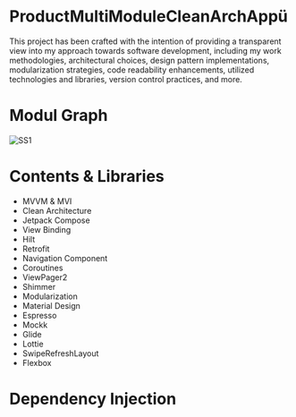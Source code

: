 # ProductMultiModuleCleanArchAppü


This project has been crafted with the intention of providing a transparent view into my approach towards software development, including my work methodologies, architectural choices, design pattern implementations, modularization strategies, code readability enhancements, utilized technologies and libraries, version control practices, and more.

# Modul Graph 

![SS1](https://i.ibb.co/CQRQbfq/Screen-Shot-2023-08-10-at-15-05-52.png](https://i.ibb.co/Pc1Tnp4/ezgif-com-resize.png)https://i.ibb.co/Pc1Tnp4/ezgif-com-resize.png)

# Contents & Libraries 

- MVVM & MVI 
- Clean Architecture 
- Jetpack Compose 
- View Binding 
- Hilt 
- Retrofit 
- Navigation Component 
- Coroutines 
- ViewPager2 
- Shimmer 
- Modularization 
- Material Design 
- Espresso 
- Mockk 
- Glide 
- Lottie 
- SwipeRefreshLayout 
- Flexbox 


# Dependency Injection
